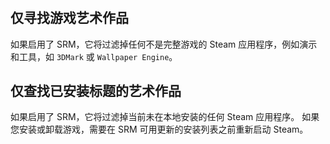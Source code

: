 #

## 仅寻找游戏艺术作品
如果启用了 SRM，它将过滤掉任何不是完整游戏的 Steam 应用程序，例如演示和工具，如 `3DMark` 或 `Wallpaper Engine`。

## 仅查找已安装标题的艺术作品
如果启用了 SRM，它将过滤掉当前未在本地安装的任何 Steam 应用程序。 如果您安装或卸载游戏，需要在 SRM 可用更新的安装列表之前重新启动 Steam。
